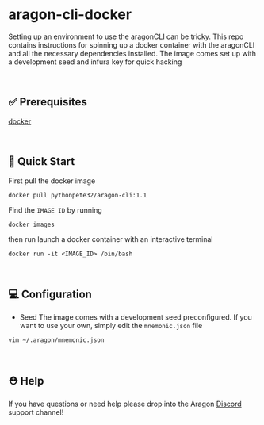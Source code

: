 # aragon-cli-docker
Setting up an environment to use the aragonCLI can be tricky. This repo contains instructions for spinning up a docker container with the aragonCLI and all the necessary dependencies installed. The image comes set up with a development seed and infura key for quick hacking

<br>

##  ✅ Prerequisites
[docker](https://docs.docker.com/get-docker/) 

<br>

##  🏁 Quick Start

First pull the docker image

```
docker pull pythonpete32/aragon-cli:1.1
```

Find the `IMAGE ID` by running 

```
docker images
```

then run launch a docker container with an interactive terminal

```
docker run -it <IMAGE_ID> /bin/bash
```

<br>

##  💻 Configuration

* Seed
The image comes with a development seed preconfigured. If you want to use your own, simply edit the `mnemonic.json` file 

```
vim ~/.aragon/mnemonic.json
```

<br>

##  ⛑ Help

If you have questions or need help please drop into the Aragon [Discord](https://discord.com/invite/remTh8w) support channel!
